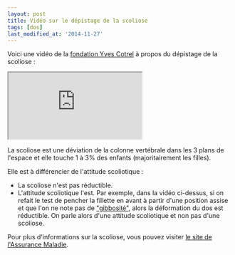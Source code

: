 ```yaml
---
layout: post
title: Vidéo sur le dépistage de la scoliose
tags: [dos]
last_modified_at: '2014-11-27'
---
```


Voici une vidéo de la [fondation Yves Cotrel](http://fondationcotrel.org/) à propos du dépistage de la scoliose :

<div class="row">
  <div class="col-sm-2"></div>
  <div class="col-sm-8">
    <p>
      <div class="embed-responsive embed-responsive-4by3">
        <iframe src="https://www.youtube.com/embed/Z2Yi_skqhGQ" allowfullscreen></iframe>
      </div>
    </p>
  </div>
  <div class="col-sm-2"></div>
</div>

La scoliose est une déviation de la colonne vertébrale dans les 3 plans de l'espace et elle touche 1 à 3% des enfants (majoritairement les filles).

Elle est à différencier de l'attitude scoliotique :

- La scoliose n'est pas réductible.
- L'attitude scoliotique l'est.
  Par exemple, dans la vidéo ci-dessus, si on refait le test de pencher la fillette en avant à partir d'une position assise et
  que l'on ne note pas de ["gibbosité"](https://fr.wikipedia.org/wiki/Gibbosit%C3%A9), alors la déformation du dos est réductible.
  On parle alors d'une attitude scoliotique et non pas d'une scoliose.

Pour plus d'informations sur la scoliose, vous pouvez visiter [le site de l'Assurance Maladie](http://www.ameli-sante.fr/scoliose.html).
